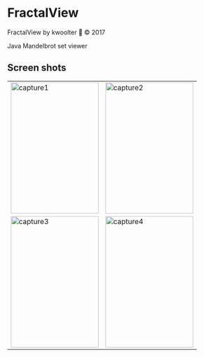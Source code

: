 # FractalView
FractalView by kwoolter :monkey: :copyright: 2017

Java Mandelbrot set viewer


## Screen shots
<table>
<tr>
<td>
<img height=300 width=200 src="https://github.com/kwoolter/FractalView/tree/master/src/fractalview/screenshots/Capture0.PNG" alt="capture1">
</td>
<td>
<img height=300 width=200 src="https://github.com/kwoolter/FractalView/tree/master/src/fractalview/screenshots/Capture1.PNG" alt="capture2">
</td>
</tr>
<tr>
<td>
<img height=300 width=200 src="https://github.com/kwoolter/FractalView/tree/master/src/fractalview/screenshots/Capture2.PNG" alt="capture3">
</td>
<td>
<img height=300 width=200 src="https://github.com/kwoolter/FractalView/tree/master/src/fractalview/screenshots/Capture3.PNG" alt="capture4">
</td>
</tr>
</table>

